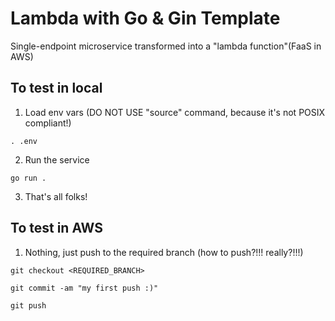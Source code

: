 # Lambda with Go & Gin Template

Single-endpoint microservice transformed into a "lambda function"(FaaS in AWS)


## To test in local


1. Load env vars (DO NOT USE "source" command, because it's not POSIX compliant!)


```
. .env
```


2. Run the service


```
go run .
```


3. That's all folks!



## To test in AWS


1. Nothing, just push to the required branch (how to push?!!! really?!!!)


```
git checkout <REQUIRED_BRANCH>
```


```
git commit -am "my first push :)"
```


```
git push
```
